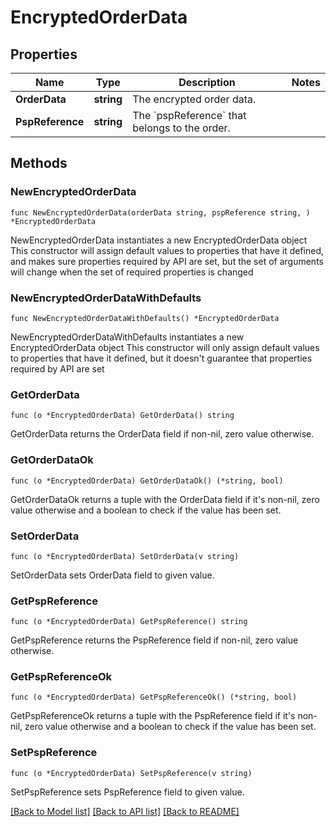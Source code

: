 # EncryptedOrderData

## Properties

Name | Type | Description | Notes
------------ | ------------- | ------------- | -------------
**OrderData** | **string** | The encrypted order data. | 
**PspReference** | **string** | The &#x60;pspReference&#x60; that belongs to the order. | 

## Methods

### NewEncryptedOrderData

`func NewEncryptedOrderData(orderData string, pspReference string, ) *EncryptedOrderData`

NewEncryptedOrderData instantiates a new EncryptedOrderData object
This constructor will assign default values to properties that have it defined,
and makes sure properties required by API are set, but the set of arguments
will change when the set of required properties is changed

### NewEncryptedOrderDataWithDefaults

`func NewEncryptedOrderDataWithDefaults() *EncryptedOrderData`

NewEncryptedOrderDataWithDefaults instantiates a new EncryptedOrderData object
This constructor will only assign default values to properties that have it defined,
but it doesn't guarantee that properties required by API are set

### GetOrderData

`func (o *EncryptedOrderData) GetOrderData() string`

GetOrderData returns the OrderData field if non-nil, zero value otherwise.

### GetOrderDataOk

`func (o *EncryptedOrderData) GetOrderDataOk() (*string, bool)`

GetOrderDataOk returns a tuple with the OrderData field if it's non-nil, zero value otherwise
and a boolean to check if the value has been set.

### SetOrderData

`func (o *EncryptedOrderData) SetOrderData(v string)`

SetOrderData sets OrderData field to given value.


### GetPspReference

`func (o *EncryptedOrderData) GetPspReference() string`

GetPspReference returns the PspReference field if non-nil, zero value otherwise.

### GetPspReferenceOk

`func (o *EncryptedOrderData) GetPspReferenceOk() (*string, bool)`

GetPspReferenceOk returns a tuple with the PspReference field if it's non-nil, zero value otherwise
and a boolean to check if the value has been set.

### SetPspReference

`func (o *EncryptedOrderData) SetPspReference(v string)`

SetPspReference sets PspReference field to given value.



[[Back to Model list]](../README.md#documentation-for-models) [[Back to API list]](../README.md#documentation-for-api-endpoints) [[Back to README]](../README.md)


